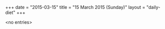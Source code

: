+++
date = "2015-03-15"
title = "15 March 2015 (Sunday)"
layout = "daily-diet"
+++


\<no entries\>

